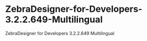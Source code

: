 # ZebraDesigner-for-Developers-3.2.2.649-Multilingual
ZebraDesigner for Developers 3.2.2.649 Multilingual

